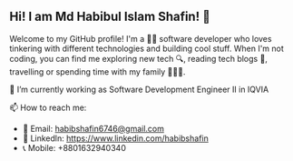 ## Hi! I am Md Habibul Islam Shafin! 👋
Welcome to my GitHub profile! I'm a 🧑‍💻 software developer who loves tinkering with different technologies and building cool stuff. When I'm not coding, you can find me exploring new tech 🔍, reading tech blogs 📖, travelling or spending time with my family 👨‍👩‍👧.

🔭 I’m currently working as Software Development Engineer II in IQVIA

📫 How to reach me:
*  📧 Email: habibshafin6746@gmail.com
*  👥 Linkedln: https://www.linkedin.com/habibshafin
*  📞 Mobile: +8801632940340
<!--
**habibshafin/habibshafin** is a ✨ _special_ ✨ repository because its `README.md` (this file) appears on your GitHub profile.

Here are some ideas to get you started:

- 🔭 I’m currently working on ...
- 🌱 I’m currently learning ...
- 👯 I’m looking to collaborate on ...
- 🤔 I’m looking for help with ...
- 💬 Ask me about ...
- 📫 How to reach me: ...
- 😄 Pronouns: ...
- ⚡ Fun fact: ...
-->
